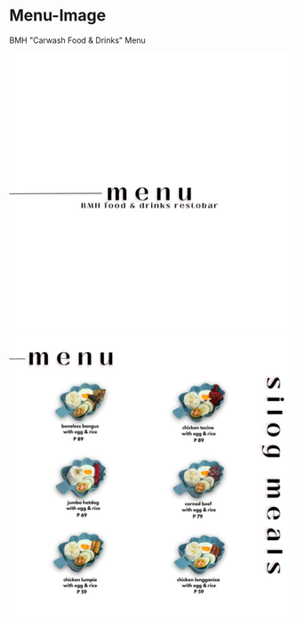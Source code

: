 # Menu-Image
BMH "Carwash Food &amp; Drinks" Menu


![image alt](https://github.com/johnblancia/Menu-Image/blob/main/FB_IMG_1742219551252.jpg?raw=true)
![image alt](https://github.com/johnblancia/Menu-Image/blob/main/FB_IMG_1742219554676.jpg?raw=true)
